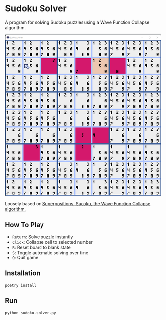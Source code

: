 # Sudoku Solver

A program for solving Sudoku puzzles using a Wave Function Collapse algorithm.

![](assets/screenshot.png)

Loosely based on [Superpositions, Sudoku, the Wave Function Collapse algorithm.](https://youtu.be/2SuvO4Gi7uY)

## How To Play

- `Return`: Solve puzzle instantly
- `Click`: Collapse cell to selected number
- `R`: Reset board to blank state
- `S`: Toggle automatic solving over time
- `Q`: Quit game

## Installation

```
poetry install
```

## Run

```
python sudoku-solver.py
```
